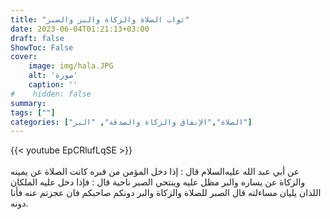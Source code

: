 ```yaml
---
title: "ثواب الصلاة والزكاة والبر والصبر"
date: 2023-06-04T01:21:13+03:00
draft: false
ShowToc: False
cover:
    image: img/hala.JPG
    alt: 'صورة'
    caption: ''
#    hidden: false
summary: 
tags: [""]
categories: ["الصلاة","الإنفاق والزكاة والصدقة", "البر"]
---
```

{{< youtube EpCRlufLqSE >}}  
 <br>
عن أبي عبد الله عليه‌السلام قال :
إذا دخل المؤمن من قبره كانت الصلاة عن يمينه والزكاة عن يساره والبر
مظل عليه وينتحي الصبر ناحية قال : فإذا دخل عليه الملكان اللذان يليان
مساءلته قال الصبر للصلاة والزكاة والبر دونكم صاحبكم فان عجزتم عنه
فأنا دونه.


